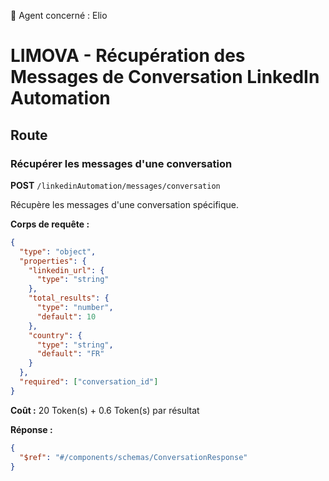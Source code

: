 🧠 Agent concerné : Elio
# LIMOVA - Récupération des Messages de Conversation LinkedIn Automation

## Route

### Récupérer les messages d'une conversation
**POST** `/linkedinAutomation/messages/conversation`

Récupère les messages d'une conversation spécifique.

**Corps de requête :**
```json
{
  "type": "object",
  "properties": {
    "linkedin_url": {
      "type": "string"
    },
    "total_results": {
      "type": "number",
      "default": 10
    },
    "country": {
      "type": "string",
      "default": "FR"
    }
  },
  "required": ["conversation_id"]
}
```

**Coût :** 20 Token(s) + 0.6 Token(s) par résultat

**Réponse :**
```json
{
  "$ref": "#/components/schemas/ConversationResponse"
}
``` 